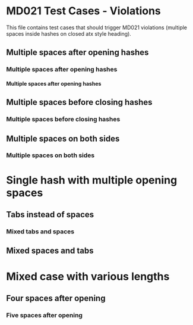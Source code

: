# MD021 Test Cases - Violations

This file contains test cases that should trigger MD021 violations (multiple spaces inside hashes on closed atx style heading).

##  Multiple spaces after opening hashes ##

###   Multiple spaces after opening hashes ###

#### Multiple spaces after opening hashes  ####

## Multiple spaces before closing hashes  ##

### Multiple spaces before closing hashes   ###

##  Multiple spaces on both sides  ##

###   Multiple spaces on both sides   ###

#  Single hash with multiple opening spaces #

##  Tabs instead of spaces ##	

###	Mixed tabs and spaces	###

##  	Mixed spaces and tabs  ##

# Mixed case with various lengths  #

##    Four spaces after opening    ##

###     Five spaces after opening     ###